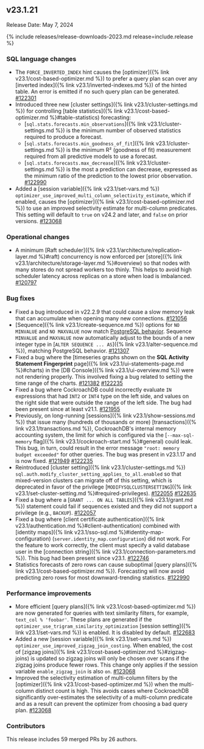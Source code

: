 ## v23.1.21

Release Date: May 7, 2024

{% include releases/release-downloads-2023.md release=include.release %}

<h3 id="v23-1-21-sql-language-changes">SQL language changes</h3>

- The `FORCE_INVERTED_INDEX` hint causes the [optimizer]({% link v23.1/cost-based-optimizer.md %}) to prefer a query plan scan over any [inverted index]({% link v23.1/inverted-indexes.md %}) of the hinted table. An error is emitted if no such query plan can be generated. [#122301][#122301]
- Introduced three new [cluster settings]({% link v23.1/cluster-settings.md %}) for controlling [table statistics]({% link v23.1/cost-based-optimizer.md %}#table-statistics) forecasting:
    - [`sql.stats.forecasts.min_observations`]({% link v23.1/cluster-settings.md %}) is the minimum number of observed statistics required to produce a forecast.
    - [`sql.stats.forecasts.min_goodness_of_fit`]({% link v23.1/cluster-settings.md %}) is the minimum R² (goodness of fit) measurement required from all predictive models to use a forecast.
    - [`sql.stats.forecasts.max_decrease`]({% link v23.1/cluster-settings.md %}) is the most a prediction can decrease, expressed as the minimum ratio of the prediction to the lowest prior observation. [#122990][#122990]
- Added a [session variable]({% link v23.1/set-vars.md %}) `optimizer_use_improved_multi_column_selectivity_estimate`, which if enabled, causes the [optimizer]({% link v23.1/cost-based-optimizer.md %}) to use an improved selectivity estimate for multi-column predicates. This setting will default to `true` on v24.2 and later, and `false` on prior versions. [#123068][#123068]

<h3 id="v23-1-21-operational-changes">Operational changes</h3>

- A minimum [Raft scheduler]({% link v23.1/architecture/replication-layer.md %}#raft) concurrency is now enforced per [store]({% link v23.1/architecture/storage-layer.md %}#overview) so that nodes with many stores do not spread workers too thinly. This helps to avoid high scheduler latency across replicas on a store when load is imbalanced. [#120797][#120797]

<h3 id="v23-1-21-bug-fixes">Bug fixes</h3>

- Fixed a bug introduced in v22.2.9 that could cause a slow memory leak that can accumulate when opening many new connections. [#121056][#121056]
- [Sequence]({% link v23.1/create-sequence.md %}) options for `NO MINVALUE` and `NO MAXVALUE` now match [PostgreSQL behavior](https://www.postgresql.org/docs/current/sql-createsequence.html). Sequence `MINVALUE` and `MAXVALUE` now automatically adjust to the bounds of a new integer type in [`ALTER SEQUENCE ... AS`]({% link v23.1/alter-sequence.md %}), matching PostgreSQL behavior. [#121307][#121307]
- Fixed a bug where the [timeseries graphs shown on the **SQL Activity Statement Fingerprint** page]({% link v23.1/ui-statements-page.md %}#charts) in the [DB Console]({% link v23.1/ui-overview.md %}) were not rendering properly. This involved fixing a bug related to setting the time range of the charts. [#121382][#121382] [#122235][#122235]
- Fixed a bug where CockroachDB could incorrectly evaluate `IN` expressions that had `INT2` or `INT4` type on the left side, and values on the right side that were outside the range of the left side. The bug had been present since at least v21.1. [#121955][#121955]
- Previously, on long-running [sessions]({% link v23.1/show-sessions.md %}) that issue many (hundreds of thousands or more) [transactions]({% link v23.1/transactions.md %}), CockroachDB's internal memory accounting system, the limit for which is configured via the [`--max-sql-memory` flag]({% link v23.1/cockroach-start.md %}#general) could leak. This bug, in turn, could result in the error message `"root: memory budget exceeded"` for other queries. The bug was present in v23.1.17 and is now fixed. [#121949][#121949] [#122235][#122235]
- Reintroduced [cluster setting]({% link v23.1/cluster-settings.md %}) `sql.auth.modify_cluster_setting_applies_to_all.enabled` so that mixed-version clusters can migrate off of this setting, which is deprecated in favor of the privilege [`MODIFYSQLCLUSTERSETTING`]({% link v23.1/set-cluster-setting.md %}#required-privileges). [#122055][#122055] [#122635][#122635]
- Fixed a bug where a [`GRANT ... ON ALL TABLES`]({% link v23.1/grant.md %}) statement could fail if sequences existed and they did not support a privilege (e.g., `BACKUP`). [#122057][#122057]
- Fixed a bug where [client certificate authentication]({% link v23.1/authentication.md %}#client-authentication) combined with [identity maps]({% link v23.1/sso-sql.md %}#identity-map-configuration) (`server.identity_map.configuration`) did not work. For the feature to work correctly, the client must specify a valid database user in the [connection string]({% link v23.1/connection-parameters.md %}). This bug had been present since v23.1. [#122746][#122746]
- Statistics forecasts of zero rows can cause suboptimal [query plans]({% link v23.1/cost-based-optimizer.md %}). Forecasting will now avoid predicting zero rows for most downward-trending statistics. [#122990][#122990]

<h3 id="v23-1-21-performance-improvements">Performance improvements</h3>

- More efficient [query plans]({% link v23.1/cost-based-optimizer.md %}) are now generated for queries with text similarity filters, for example, `text_col % 'foobar'`. These plans are generated if the `optimizer_use_trigram_similarity_optimization` [session setting]({% link v23.1/set-vars.md %}) is enabled. It is disabled by default. [#122683][#122683]
- Added a new [session variable]({% link v23.1/set-vars.md %}) `optimizer_use_improved_zigzag_join_costing`. When enabled, the cost of [zigzag joins]({% link v23.1/cost-based-optimizer.md %}#zigzag-joins) is updated so zigzag joins will only be chosen over scans if the zigzag joins produce fewer rows. This change only applies if the session variable `enable_zigzag_join` is also `on`. [#123068][#123068]
- Improved the selectivity estimation of multi-column filters by the [optimizer]({% link v23.1/cost-based-optimizer.md %}) when the multi-column distinct count is high. This avoids cases where CockroachDB significantly over-estimates the selectivity of a multi-column predicate and as a result can prevent the optimizer from choosing a bad query plan. [#123068][#123068]

<h3 id="v23-1-21-contributors">Contributors</h3>

This release includes 59 merged PRs by 26 authors.

</div>

[#120797]: https://github.com/cockroachdb/cockroach/pull/120797
[#121056]: https://github.com/cockroachdb/cockroach/pull/121056
[#121307]: https://github.com/cockroachdb/cockroach/pull/121307
[#121382]: https://github.com/cockroachdb/cockroach/pull/121382
[#121949]: https://github.com/cockroachdb/cockroach/pull/121949
[#121955]: https://github.com/cockroachdb/cockroach/pull/121955
[#122055]: https://github.com/cockroachdb/cockroach/pull/122055
[#122057]: https://github.com/cockroachdb/cockroach/pull/122057
[#122235]: https://github.com/cockroachdb/cockroach/pull/122235
[#122301]: https://github.com/cockroachdb/cockroach/pull/122301
[#122635]: https://github.com/cockroachdb/cockroach/pull/122635
[#122683]: https://github.com/cockroachdb/cockroach/pull/122683
[#122746]: https://github.com/cockroachdb/cockroach/pull/122746
[#122990]: https://github.com/cockroachdb/cockroach/pull/122990
[#123068]: https://github.com/cockroachdb/cockroach/pull/123068
